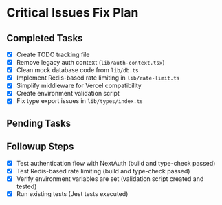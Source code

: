 # Critical Issues Fix Plan

## Completed Tasks
- [x] Create TODO tracking file
- [x] Remove legacy auth context (`lib/auth-context.tsx`)
- [x] Clean mock database code from `lib/db.ts`
- [x] Implement Redis-based rate limiting in `lib/rate-limit.ts`
- [x] Simplify middleware for Vercel compatibility
- [x] Create environment validation script
- [x] Fix type export issues in `lib/types/index.ts`

## Pending Tasks

## Followup Steps
- [x] Test authentication flow with NextAuth (build and type-check passed)
- [x] Test Redis-based rate limiting (build and type-check passed)
- [x] Verify environment variables are set (validation script created and tested)
- [x] Run existing tests (Jest tests executed)
